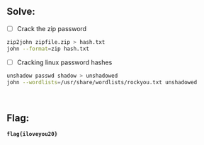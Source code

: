 ## Solve:

- [ ] Crack the zip password 
```bash
zip2john zipfile.zip > hash.txt
john --format=zip hash.txt
```

- [ ] Cracking linux password hashes
```bash
unshadow passwd shadow > unshadowed
john --wordlists=/usr/share/wordlists/rockyou.txt unshadowed
```

<br>

## Flag:
**`flag{iloveyou20}`**
